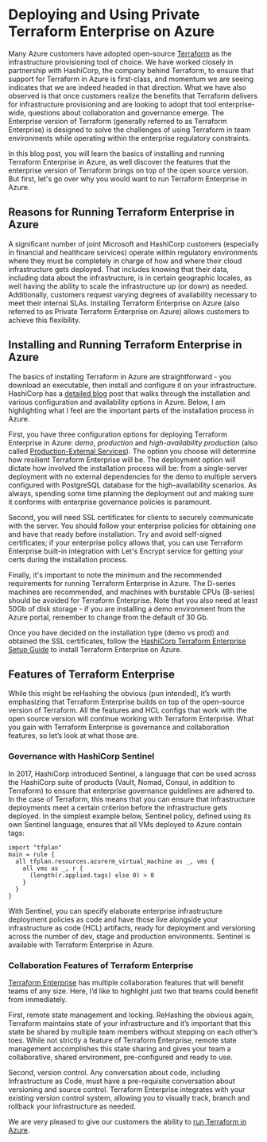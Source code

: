 # Deploying and Using Private Terraform Enterprise on Azure
Many Azure customers have adopted open-source [Terraform](https://www.terraform.io) as the infrastructure provisioning tool of choice. We have worked closely in partnership with HashiCorp, the company behind Terraform, to ensure that support for Terraform in Azure is first-class, and momentum we are seeing indicates that we are indeed headed in that direction. What we have also observed is that once customers realize the benefits that Terraform delivers for infrastructure provisioning and are looking to adopt that tool enterprise-wide, questions about collaboration and governance emerge. The Enterprise version of Terraform (generally referred to as Terraform Enterprise) is designed to solve the challenges of using Terraform in team environments while operating within the enterprise regulatory constraints.

In this blog post, you will learn the basics of installing and running Terraform Enterprise in Azure, as well discover the features that the enterprise version of Terraform brings on top of the open source version. But first, let's go over why you would want to run Terraform Enterprise in Azure.
 
## Reasons for Running Terraform Enterprise in Azure
A significant number of joint Microsoft and HashiCorp customers (especially in financial and healthcare services) operate within regulatory environments where they must be completely in charge of how  and where their cloud infrastructure gets deployed. That includes knowing that their data, including data about the infrastructure, is in certain geographic locales, as well having the ability to scale the infrastructure up (or down) as needed. Additionally, customers request varying degrees of availability necessary to meet their internal SLAs. Installing Terraform Enterprise on Azure (also referred to as Private Terraform Enterprise on Azure) allows customers to achieve this flexibility.

## Installing and Running Terraform Enterprise in Azure
The basics of installing Terraform in Azure are straightforward - you download an executable, then install and configure it on your infrastructure. HashiCorp has a [detailed blog](https://www.terraform.io/docs/enterprise/private/azure-setup-guide.html) post that walks through the installation and various configuration and availability options in Azure. Below, I am highlighting what I feel are the important parts of the installation process in Azure.

First, you have three configuration options for deploying Terraform Enterprise in Azure: _demo_, _production_ and _high-availability production_ (also called [Production-External Services](https://www.terraform.io/docs/enterprise/private/install-installer.html#operational-mode-decision)). The option you choose will determine how resilient Terraform Enterprise will be. The deployment option will dictate how involved the installation process will be: from a single-server deployment with no external dependencies for the demo to multiple servers configured with PostgreSQL database for the high-availability scenarios. As always, spending some time planning the deployment out and making sure it conforms with enterprise governance policies is paramount.

Second, you will need SSL certificates for clients to securely communicate with the server. You should follow your enterprise policies for obtaining one and have that ready before installation. Try and avoid self-signed certificates; if your enterprise policy allows that, you can use Terraform Enterprise built-in integration with Let's Encrypt service for getting your certs during the installation process.

Finally, it's important to note the minimum and the recommended requirements for running Terraform Enterprise in Azure. The D-series machines are recommended, and machines with burstable CPUs (B-series) should be avoided for Terraform Enterprise. Note that you also need at least 50Gb of disk storage - if you are installing a demo environment from the Azure portal, remember to change from the default of 30 Gb. 

Once you have decided on the installation type (demo vs prod) and obtained the SSL certificates, follow the [HashiCorp Terraform Enterprise Setup Guide](https://www.terraform.io/docs/enterprise/private/azure-setup-guide.html) to install Terraform Enterprise on Azure.
 
## Features of Terraform Enterprise
While this might be reHashing the obvious (pun intended), it’s worth emphasizing that Terraform Enterprise builds on top of the open-source version of Terraform. All the features and HCL configs that work with the open source version will continue working with Terraform Enterprise. What you gain with Terraform Enterprise is governance and collaboration features, so let’s look at what those are.

### Governance with HashiCorp Sentinel
In 2017, HashiCorp introduced Sentinel, a language that can be used across the HashiCorp suite of products (Vault, Nomad, Consul, in addition to Terraform) to ensure that enterprise governance guidelines are adhered to. In the case of Terraform, this means that you can ensure that infrastructure deployments meet a certain criterion before the infrastructure gets deployed. In the simplest example below, Sentinel policy, defined using its own Sentinel language, ensures that all VMs deployed to Azure contain tags:

```
import "tfplan"
main = rule {
  all tfplan.resources.azurerm_virtual_machine as _, vms {
    all vms as _, r {
      (length(r.applied.tags) else 0) > 0
    }
  }
}
```

With Sentinel, you can specify elaborate enterprise infrastructure deployment policies as code and have those live alongside your infrastructure as code (HCL) artifacts, ready for deployment and versioning across the number of dev, stage and production environments. Sentinel is available with Terraform Enterprise in Azure.

### Collaboration Features of Terraform Enterprise
[Terraform Enterprise](https://www.hashicorp.com/products/terraform#features) has multiple collaboration features that will benefit teams of any size. Here, I’d like to highlight just two that teams could benefit from immediately.

First, remote state management and locking. ReHashing the obvious again, Terraform maintains state of your infrastructure and it’s important that this state be shared by multiple team members without stepping on each other’s toes. While not strictly a feature of Terraform Enterprise, remote state management accomplishes this state sharing and gives your team a collaborative, shared environment, pre-configured and ready to use.

Second, version control. Any conversation about code, including Infrastructure as Code, must have a pre-requisite conversation about versioning and source control. Terraform Enterprise integrates with your existing version control system, allowing you to visually track, branch and rollback your infrastructure as needed.

We are very pleased to give our customers the ability to [run Terraform in Azure](https://www.terraform.io/docs/enterprise/private/azure-setup-guide.html).
